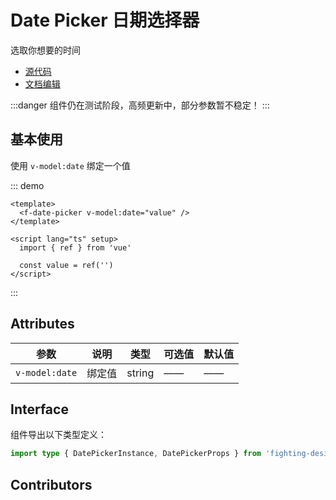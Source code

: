 # Date Picker 日期选择器

选取你想要的时间

- [源代码](https://github.com/FightingDesign/fighting-design/tree/master/packages/fighting-design/date-picker)
- [文档编辑](https://github.com/FightingDesign/fighting-design/blob/master/docs/docs/components/date-picker.md)

:::danger
组件仍在测试阶段，高频更新中，部分参数暂不稳定！
:::

## 基本使用

使用 `v-model:date` 绑定一个值

::: demo

```vue
<template>
  <f-date-picker v-model:date="value" />
</template>

<script lang="ts" setup>
  import { ref } from 'vue'

  const value = ref('')
</script>
```

:::

## Attributes

| 参数           | 说明   | 类型   | 可选值 | 默认值 |
| -------------- | ------ | ------ | ------ | ------ |
| `v-model:date` | 绑定值 | string | ——     | ——     |

## Interface

组件导出以下类型定义：

```ts
import type { DatePickerInstance, DatePickerProps } from 'fighting-design'
```

## Contributors

<a href="https://github.com/Tyh2001" target="_blank">
  <f-avatar round src="https://avatars.githubusercontent.com/u/73180970?v=4" />
</a>
